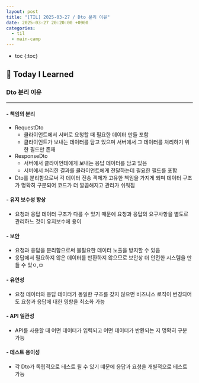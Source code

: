 ```yaml
---
layout: post
title: "[TIL] 2025-03-27 / Dto 분리 이유"
date: 2025-03-27 20:20:00 +0900
categories: 
  - til
  - main-camp
---
```


* toc
{:toc}

## 📖 Today I Learned
### Dto 분리 이유

<!-- <h4> 📃 </h4> -->

---

#### - 책임의 분리
- RequestDto
  - 클라이언트에서 서버로 요청할 때 필요한 데이터 만들 포함
  - 클라이언트가 보내는 데이터를 담고 있으며 서버에서 그 데이터를 처리하기 위한 필드만 존재
- ResponseDto 
  - 서버에서 클라이언테에게 보내는 응답 데이터를 담고 있음
  - 서버에서 처리한 결과를 클라이언트에게 전달하는데 필요한 필드를 포함
- Dto를 분리함으로써 각 데이터 전송 객체가 고유한 책임을 가지게 되며 데이터 구조가 명확히 구분되어 코드가 더 깔끔해지고 관리가 쉬워짐

#### - 유지 보수성 향상
- 요청과 응답 데이터 구조가 다를 수 있기 때문에 요청과 응답의 요구사항을 별도로 관리하느 것이 유지보수에 용이

#### - 보안
- 요청과 응답을 분리함으로써 불필요한 데이터 노출을 방지할 수 있음
- 응답에서 필요하지 않은 데이터를 반환하지 않으므로 보안상 더 안전한 시스템을 만들 수 있ㅇ,ㅁ

#### - 유연성
- 요청 데이터와 응답 데이터가 동일한 구조를 갖지 않으면 비즈니스 로직이 변경되어도 요청과 응답에 대한 영향을 최소화 가능

#### - API 일관성
- API를 사용할 때 어떤 데이터가 입력되고 어떤 데이터가 반환되는 지 명확히 구분 가능

#### - 테스트 용이성
- 각 Dto가 독립적으로 테스트 될 수 있기 떄문에 응답과 요청을 개별적으로 테스트 가능

<!-- --- -->

<!-- <h2> 💬 </h2> -->

<!-- <h4>  </h4> -->
